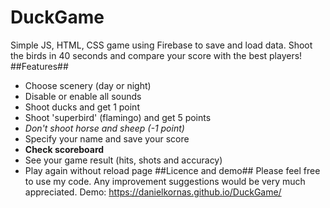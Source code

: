 # DuckGame
Simple JS, HTML, CSS game using Firebase to save and load data.
Shoot the birds in 40 seconds and compare your score with the best players!
##Features##
* Choose scenery (day or night)
* Disable or enable all sounds
* Shoot ducks and get 1 point
* Shoot 'superbird' (flamingo) and get 5 points
* *Don't shoot horse and sheep (-1 point)*
* Specify your name and save your score
* **Check scoreboard**
* See your game result (hits, shots and accuracy)
* Play again without reload page
##Licence and demo##
Please feel free to use my code. Any improvement suggestions would be very much appreciated.
Demo: https://danielkornas.github.io/DuckGame/

